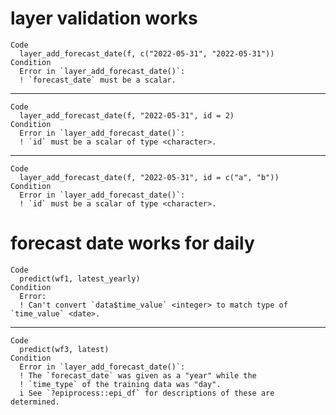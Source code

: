 # layer validation works

    Code
      layer_add_forecast_date(f, c("2022-05-31", "2022-05-31"))
    Condition
      Error in `layer_add_forecast_date()`:
      ! `forecast_date` must be a scalar.

---

    Code
      layer_add_forecast_date(f, "2022-05-31", id = 2)
    Condition
      Error in `layer_add_forecast_date()`:
      ! `id` must be a scalar of type <character>.

---

    Code
      layer_add_forecast_date(f, "2022-05-31", id = c("a", "b"))
    Condition
      Error in `layer_add_forecast_date()`:
      ! `id` must be a scalar of type <character>.

# forecast date works for daily

    Code
      predict(wf1, latest_yearly)
    Condition
      Error:
      ! Can't convert `data$time_value` <integer> to match type of `time_value` <date>.

---

    Code
      predict(wf3, latest)
    Condition
      Error in `layer_add_forecast_date()`:
      ! The `forecast_date` was given as a "year" while the
      ! `time_type` of the training data was "day".
      i See `?epiprocess::epi_df` for descriptions of these are determined.

